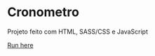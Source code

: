 # Cronometro
Projeto feito com HTML, SASS/CSS e JavaScript

[Run here](https://rodrigocloureiro.github.io/Cronometro/)
